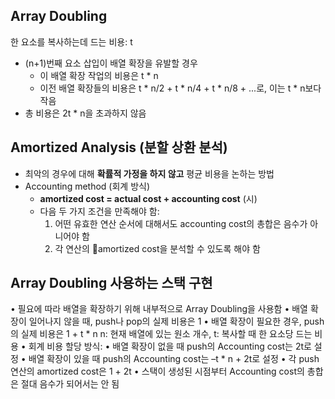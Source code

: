 ## Array Doubling
한 요소를 복사하는데 드는 비용: t
- (n+1)번째 요소 삽입이 배열 확장을 유발할 경우
	- 이 배열 확장 작업의 비용은 t * n
	- 이전 배열 확장들의 비용은 t * n/2 + t * n/4 + t * n/8 + ...로, 이는 t * n보다 작음
- 총 비용은 2t * n을 초과하지 않음
## Amortized Analysis (분할 상환 분석)
- 최악의 경우에 대해 **확률적 가정을 하지 않고** 평균 비용을 논하는 방법
- Accounting method (회계 방식)
	- **amortized cost = actual cost + accounting cost** (시)
	- 다음 두 가지 조건을 만족해야 함:
		1. 어떤 유효한 연산 순서에 대해서도 accounting cost의 총합은 음수가 아니어야 함
		2. 각 연산의 amortized cost을 분석할 수 있도록 해야 함
## Array Doubling 사용하는 스택 구현
•	필요에 따라 배열을 확장하기 위해 내부적으로 Array Doubling을 사용함
	•	배열 확장이 일어나지 않을 때, push나 pop의 실제 비용은 1
	•	배열 확장이 필요한 경우, push의 실제 비용은 1 + t * n
		n: 현재 배열에 있는 원소 개수, t: 복사할 때 한 요소당 드는 비용
•	회계 비용 할당 방식:
	•	배열 확장이 없을 때 push의 Accounting cost는 2t로 설정
	•	배열 확장이 있을 때 push의 Accounting cost는 –t * n + 2t로 설정
•	각 push 연산의 amortized cost은 1 + 2t
•	스택이 생성된 시점부터 Accounting cost의 총합은 절대 음수가 되어서는 안 됨